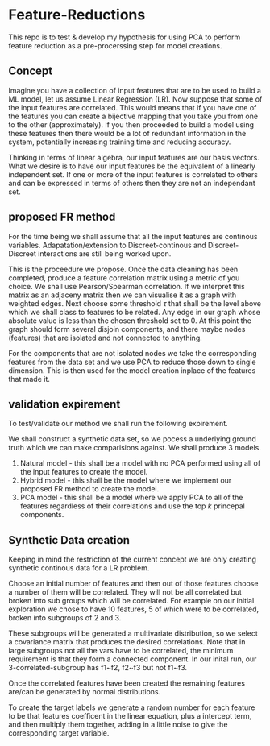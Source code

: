 # Feature-Reductions
 
This repo is to test & develop my hypothesis for using PCA to perform feature reduction as a pre-procerssing step for model creations.

## Concept

Imagine you have a collection of input features that are to be used to build a ML model, let us assume Linear Regression (LR). Now suppose that some of the input features are correlated. This would means that if you have one of the features you can create a bijective mapping that you take you from one to the other (approximately). If you then proceeded to build a model using these features then there would be a lot of redundant information in the system, potentially increasing training time and reducing accuracy.

Thinking in terms of linear algebra, our input features are our basis vectors. What we desire is to have our input features be the equivalent of a linearly independent set. If one or more of the input features is correlated to others and can be expressed in terms of others then they are not an independant set.

## proposed FR method

For the time being we shall assume that all the input features are continous variables. Adapatation/extension to Discreet-continous and Discreet-Discreet interactions are still being worked upon.

This is the proceedure we propose. Once the data cleaning has been completed, produce a feature correlation matrix using a metric of you choice. We shall use Pearson/Spearman correlation. If we interpret this matrix as an adjaceny matrix then we can visualise it as a graph with weighted edges. Next choose some threshold $\tau$ that shall be the level above which we shall class to features to be related. Any edge in our graph whose absolute value is less than the chosen threshold set to 0. At this point the graph should form several disjoin components, and there maybe nodes (features) that are isolated and not connected to anything.

For the components that are not isolated nodes we take the corresponding features from the data set and we use PCA to reduce those down to single dimension. This is then used for the model creation inplace of the features that made it.

## validation expirement

To test/validate our method we shall run the following expirement.

We shall construct a synthetic data set, so we pocess a underlying ground truth which we can make comparisions against. We shall produce 3 models.
 1. Natural model - this shall be a model with no PCA performed using all of the input features to create the model.
 2. Hybrid model - this shall be the model where we implement our proposed FR method to create the model.
 3. PCA model - this shall be a model where we apply PCA to all of the features regardless of their correlations and use the top $k$ princepal components.


## Synthetic Data creation

Keeping in mind the restriction of the current concept we are only creating synthetic continous data for a LR problem.

Choose an initial number of features and then out of those features choose a number of them will be correlated. They will not be all correlated but broken into sub groups which will be correlated. For example on our initial exploration we chose to have 10 features, 5 of which were to be correlated, broken into subgroups of 2 and 3.

These subgroups will be generated a multivariate distribution, so we select a covariance matrix that produces the desired correlations. Note that in large subgroups not all the vars have to be correlated, the minimum requirement is that they form a connected component. In our inital run, our 3-correlated-subgroup has f1~f2, f2~f3 but not f1~f3.

Once the correlated features have been created the remaining features are/can be generated by normal distributions.

To create the target labels we generate a random number for each feature to be that features coefficent in the linear equation, plus a intercept term, and then multiply them together, adding in a little noise to give the corresponding target variable.